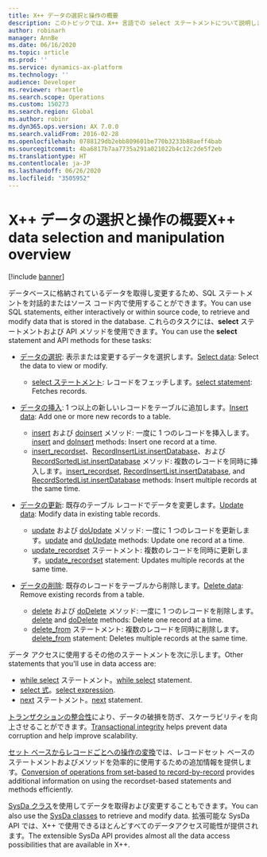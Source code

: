 ```yaml
---
title: X++ データの選択と操作の概要
description: このトピックでは、X++ 言語での select ステートメントについて説明します。
author: robinarh
manager: AnnBe
ms.date: 06/16/2020
ms.topic: article
ms.prod: ''
ms.service: dynamics-ax-platform
ms.technology: ''
audience: Developer
ms.reviewer: rhaertle
ms.search.scope: Operations
ms.custom: 150273
ms.search.region: Global
ms.author: robinr
ms.dyn365.ops.version: AX 7.0.0
ms.search.validFrom: 2016-02-28
ms.openlocfilehash: 0788129db2ebb809601be770b3233b88aeff4bab
ms.sourcegitcommit: 4ba6817b7aa7735a291a021022b4c12c2de5f2eb
ms.translationtype: HT
ms.contentlocale: ja-JP
ms.lasthandoff: 06/26/2020
ms.locfileid: "3505952"
---
```

# <a name="x-data-selection-and-manipulation-overview"></a><span data-ttu-id="d3911-103">X++ データの選択と操作の概要</span><span class="sxs-lookup"><span data-stu-id="d3911-103">X++ data selection and manipulation overview</span></span>

[!include [banner](../../includes/banner.md)]

<span data-ttu-id="d3911-104">データベースに格納されているデータを取得し変更するため、SQL ステートメントを対話的またはソース コード内で使用することができます。</span><span class="sxs-lookup"><span data-stu-id="d3911-104">You can use SQL statements, either interactively or within source code, to retrieve and modify data that is stored in the database.</span></span> <span data-ttu-id="d3911-105">これらのタスクには、**select** ステートメントおよび API メソッドを使用できます。</span><span class="sxs-lookup"><span data-stu-id="d3911-105">You can use the **select** statement and API methods for these tasks:</span></span>

- <span data-ttu-id="d3911-106">[データの選択](xpp-select.md): 表示または変更するデータを選択します。</span><span class="sxs-lookup"><span data-stu-id="d3911-106">[Select data](xpp-select.md): Select the data to view or modify.</span></span>

    - <span data-ttu-id="d3911-107">[select ステートメント](xpp-select-statement.md): レコードをフェッチします。</span><span class="sxs-lookup"><span data-stu-id="d3911-107">[select statement](xpp-select-statement.md): Fetches records.</span></span>

- <span data-ttu-id="d3911-108">[データの挿入](xpp-insert.md): 1 つ以上の新しいレコードをテーブルに追加します。</span><span class="sxs-lookup"><span data-stu-id="d3911-108">[Insert data](xpp-insert.md): Add one or more new records to a table.</span></span>

    - <span data-ttu-id="d3911-109">[insert](xpp-insert.md#insert-method) および [doinsert](xpp-insert.md#do-insert-method) メソッド: 一度に 1 つのレコードを挿入します。</span><span class="sxs-lookup"><span data-stu-id="d3911-109">[insert](xpp-insert.md#insert-method) and [doInsert](xpp-insert.md#do-insert-method) methods: Insert one record at a time.</span></span>
    - <span data-ttu-id="d3911-110">[insert\_recordset](xpp-insert.md#insert-recordset-statement)、[RecordInsertList.insertDatabase](../system-classes/recordinsertlist-class.md#method-insertdatabase)、および [RecordSortedList.insertDatabase](../system-classes/recordsortedlist-class.md#method-insertdatabase) メソッド: 複数のレコードを同時に挿入します。</span><span class="sxs-lookup"><span data-stu-id="d3911-110">[insert\_recordset](xpp-insert.md#insert-recordset-statement), [RecordInsertList.insertDatabase](../system-classes/recordinsertlist-class.md#method-insertdatabase), and [RecordSortedList.insertDatabase](../system-classes/recordsortedlist-class.md#method-insertdatabase) methods: Insert multiple records at the same time.</span></span>

- <span data-ttu-id="d3911-111">[データの更新](xpp-update.md): 既存のテーブル レコードでデータを変更します。</span><span class="sxs-lookup"><span data-stu-id="d3911-111">[Update data](xpp-update.md): Modify data in existing table records.</span></span>

    - <span data-ttu-id="d3911-112">[update](xpp-update.md#update-method) および [doUpdate](xpp-update.md#do-update-method) メソッド: 一度に 1 つのレコードを更新します。</span><span class="sxs-lookup"><span data-stu-id="d3911-112">[update](xpp-update.md#update-method) and [doUpdate](xpp-update.md#do-update-method) methods: Update one record at a time.</span></span>
    - <span data-ttu-id="d3911-113">[update\_recordset](xpp-update.md#update-recordset-statement) ステートメント: 複数のレコードを同時に更新します。</span><span class="sxs-lookup"><span data-stu-id="d3911-113">[update\_recordset](xpp-update.md#update-recordset-statement) statement: Updates multiple records at the same time.</span></span>

- <span data-ttu-id="d3911-114">[データの削除](xpp-delete.md): 既存のレコードをテーブルから削除します。</span><span class="sxs-lookup"><span data-stu-id="d3911-114">[Delete data](xpp-delete.md): Remove existing records from a table.</span></span>

    - <span data-ttu-id="d3911-115">[delete](xpp-delete.md#delete-method) および [doDelete](xpp-delete.md#do-delete-method) メソッド: 一度に 1 つのレコードを削除します。</span><span class="sxs-lookup"><span data-stu-id="d3911-115">[delete](xpp-delete.md#delete-method) and [doDelete](xpp-delete.md#do-delete-method) methods: Delete one record at a time.</span></span>
    - <span data-ttu-id="d3911-116">[delete\_from](xpp-delete.md#delete-from-statement) ステートメント: 複数のレコードを同時に削除します。</span><span class="sxs-lookup"><span data-stu-id="d3911-116">[delete\_from](xpp-delete.md#delete-from-statement) statement: Deletes multiple records at the same time.</span></span>

<span data-ttu-id="d3911-117">データ アクセスに使用するその他のステートメントを次に示します。</span><span class="sxs-lookup"><span data-stu-id="d3911-117">Other statements that you'll use in data access are:</span></span>

- <span data-ttu-id="d3911-118">[while select](xpp-while-select.md) ステートメント。</span><span class="sxs-lookup"><span data-stu-id="d3911-118">[while select](xpp-while-select.md) statement.</span></span>
- <span data-ttu-id="d3911-119">[select 式](xpp-select-expression.md)。</span><span class="sxs-lookup"><span data-stu-id="d3911-119">[select expression](xpp-select-expression.md).</span></span>
- <span data-ttu-id="d3911-120">[next](xpp-select.md) ステートメント。</span><span class="sxs-lookup"><span data-stu-id="d3911-120">[next](xpp-select.md) statement.</span></span>

<span data-ttu-id="d3911-121">[トランザクションの整合性](xpp-transaction.md)により、データの破損を防ぎ、スケーラビリティを向上させることができます。</span><span class="sxs-lookup"><span data-stu-id="d3911-121">[Transactional integrity](xpp-transaction.md) helps prevent data corruption and help improve scalability.</span></span>

<span data-ttu-id="d3911-122">[セット ベースからレコードごとへの操作の変換](xpp-data-perf.md)では、レコードセット ベースのステートメントおよびメソッドを効率的に使用するための追加情報を提供します。</span><span class="sxs-lookup"><span data-stu-id="d3911-122">[Conversion of operations from set-based to record-by-record](xpp-data-perf.md) provides additional information on using the recordset-based statements and methods efficiently.</span></span>

<span data-ttu-id="d3911-123">[SysDa クラス](../sysda.md)を使用してデータを取得および変更することもできます。</span><span class="sxs-lookup"><span data-stu-id="d3911-123">You can also use the [SysDa classes](../sysda.md) to retrieve and modify data.</span></span> <span data-ttu-id="d3911-124">拡張可能な SysDa API では、X++ で使用できるほとんどすべてのデータアクセス可能性が提供されます。</span><span class="sxs-lookup"><span data-stu-id="d3911-124">The extensible SysDa API provides almost all the data access possibilities that are available in X++.</span></span>
